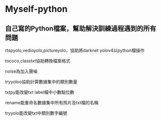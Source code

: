 # Myself-python

自己寫的Python檔案，幫助解決訓練過程遇到的所有問題  
------

rtspyolo,vedioyolo,pictureyolo，協助將darknet yolov4以python檔操作   

tococo,classtxt協助轉換檔案格式  

noise為加入聲噪  

tryyoloo協助計算數據集中的類別數量  

txtpy能改變txt label檔中小數點位數  

rename能重命名數據集中所有照片及txt檔的名稱  

tryyolo能改變txt中類別數字編號
